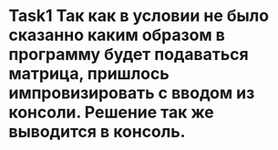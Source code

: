 # Task1 Так как в условии не было сказанно каким образом в программу будет подаваться матрица, пришлось импровизировать с вводом из консоли. Решение так же выводится в консоль.
